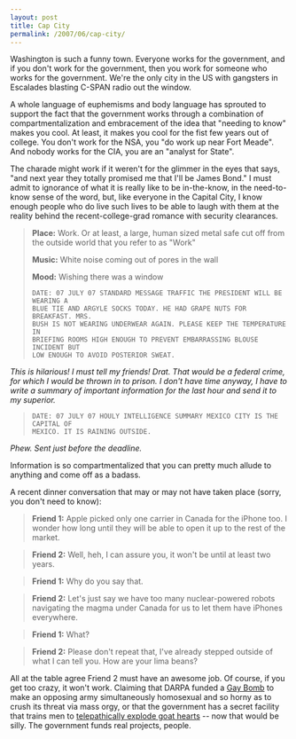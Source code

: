 ```yaml
---
layout: post
title: Cap City
permalink: /2007/06/cap-city/
---
```


Washington is such a funny town. Everyone works for the government, and if you
don't work for the government, then you work for someone who works for the
government. We're the only city in the US with gangsters in Escalades blasting
C-SPAN radio out the window.

A whole language of euphemisms and body language has sprouted to support the
fact that the government works through a combination of compartmentalization
and embracement of the idea that "needing to know" makes you cool. At least, it
makes you cool for the fist few years out of college. You don't work for the
NSA, you "do work up near Fort Meade". And nobody works for the CIA, you are an
"analyst for State".

The charade might work if it weren't for the glimmer in the eyes that says,
"and next year they totally promised me that I'll be James Bond." I must admit
to ignorance of what it is really like to be in-the-know, in the need-to-know
sense of the word, but, like everyone in the Capital City, I know enough people
who do live such lives to be able to laugh with them at the reality behind the
recent-college-grad romance with security clearances.

> **Place:** Work. Or at least, a large, human sized metal safe cut off from
> the outside world that you refer to as "Work"
>
> **Music:** White noise coming out of pores in the wall
> 
> **Mood:** Wishing there was a window
> 
>     DATE: 07 JULY 07 STANDARD MESSAGE TRAFFIC THE PRESIDENT WILL BE WEARING A
>     BLUE TIE AND ARGYLE SOCKS TODAY. HE HAD GRAPE NUTS FOR BREAKFAST. MRS.
>     BUSH IS NOT WEARING UNDERWEAR AGAIN. PLEASE KEEP THE TEMPERATURE IN
>     BRIEFING ROOMS HIGH ENOUGH TO PREVENT EMBARRASSING BLOUSE INCIDENT BUT
>     LOW ENOUGH TO AVOID POSTERIOR SWEAT.
>

*This is hilarious! I must tell my friends! Drat. That would be a federal
crime, for which I would be thrown in to prison. I don't have time anyway, I
have to write a summary of important information for the last hour and send it
to my superior.*
  
>     DATE: 07 JULY 07 HOULY INTELLIGENCE SUMMARY MEXICO CITY IS THE CAPITAL OF
>     MEXICO. IT IS RAINING OUTSIDE.

*Phew. Sent just before the deadline.* 

Information is so compartmentalized that you can pretty much allude to anything
and come off as a badass. 

A recent dinner conversation that may or may not have
taken place (sorry, you don't need to know):

> **Friend 1:** Apple picked only one carrier in Canada for the iPhone too.  I
> wonder how long until they will be able to open it up to the rest of the
> market. 

> **Friend 2:** Well, heh, I can assure
> you, it won't be until at least two years.

> **Friend 1:** Why do you say that.

> **Friend 2:** Let's just say we have too many nuclear-powered robots navigating the
> magma under Canada for us to let them have iPhones everywhere.

> **Friend 1:** What?

> **Friend 2:** Please don't repeat that, I've already stepped outside of what I can
> tell you. How are your lima beans? 

All at the table agree Friend 2 must have an awesome job. Of course, if you get
too crazy, it won't work. Claiming that DARPA funded a [Gay
Bomb](http://cbs5.com/topstories/local_story_159222541.html) to make an
opposing army simultaneously homosexual and so horny as to crush its threat via
mass orgy, or that the government has a secret facility that trains men to
[telepathically explode goat hearts](http://www.jonronson.com/goats_04.html) --
now that would be silly. The government funds real projects, people.

